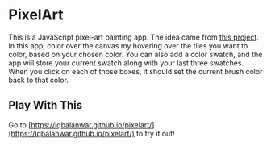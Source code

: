 # PixelArt

This is a JavaScript pixel-art painting app. The idea came from [this project](http://ga-wdi-exercises.github.io/pixart_js/). In this app, color over the canvas my hovering over the tiles you want to color, based on your chosen color. You can also add a color swatch, and the app will store your current swatch along with your last three swatches. When you click on each of those boxes, it should set the current brush color back to that color.

## Play With This
Go to [https://iqbalanwar.github.io/pixelart/](https://iqbalanwar.github.io/pixelart/) to try it out!
